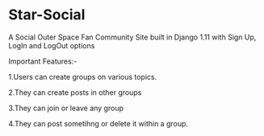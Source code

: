 # Star-Social


A Social Outer Space Fan Community Site built in Django 1.11 with Sign Up, LogIn and LogOut options



Important Features:-


1.Users can create groups on various topics.



2.They can create posts in other groups



3.They can join or leave any group



4.They can post sometihng or delete it within a group.




